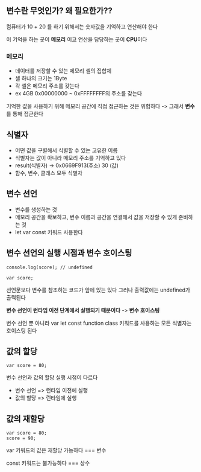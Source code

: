 ## 변수란 무엇인가? 왜 필요한가??

컴퓨터가 10 + 20 를 하기 위해서는 숫자값을 기억하고 연산해야 한다

이 기억을 하는 곳이 **메모리** 이고 연산을 담당하는 곳이 **CPU**이다

### 메모리

- 데이터를 저장할 수 있는 메모리 셀의 집합체
- 셀 하나의 크기는 1Byte
- 각 셀은 메모리 주소를 갖는다
- ex 4GB 0x00000000 ~ 0xFFFFFFFF의 주소를 갖는다

기억한 값을 사용하기 위해 메모리 공간에 직접 접근하는 것은 위험하다
-> 그래서 **변수**를 통해 접근한다

## 식별자

- 어떤 값을 구별해서 식별할 수 있는 고유한 이름
- 식별자는 값이 아니라 메모리 주소를 기억하고 있다
- result(식별자) -> 0x0669F913(주소) 30 (값)
- 함수, 변수, 클래스 모두 식별자

## 변수 선언

- 변수를 생성하는 것
- 메모리 공간을 확보하고, 변수 이름과 공간을 연결해서 값을 저장할 수 있게 준비하는 것
- let var const 키워드 사용한다

## 변수 선언의 실행 시점과 변수 호이스팅

```
console.log(score); // undefined

var score;
```

선언문보다 변수를 참조하는 코드가 앞에 있는 있다 그러나 출력값에는 undefined가 출력된다

**변수 선언이 런타임 이전 단계에서 실행되기 때문이다**
-> **변수 호이스팅**

변수 선언 뿐 아니라 var let const function class 키워드를 사용하는 모든 식별자는 호이스팅 된다

## 값의 할당

```
var score = 80;
```

변수 선언과 값의 할당 실행 시점이 다르다

- 변수 선언 => 런타임 이전에 실행
- 값의 할당 => 런타임에 실행

## 값의 재할당

```
var score = 80;
score = 90;
```

var 키워드의 값은 재할당 가능하다 === 변수

const 키워드는 불가능하다 === 상수
